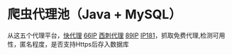 # 爬虫代理池（Java + MySQL）




从这五个代理平台，[快代理][1] [66IP][2] [西刺代理][3] [89IP][4] [IP181][5]，抓取免费代理,检测可用性，匿名程度，是否支持Https后存入数据库


  [1]: http://www.kuaidaili.com/
  [2]: http://www.66ip.cn/
  [3]: http://www.xicidaili.com/
  [4]: http://www.89ip.cn
  [5]: http://www.ip181.com/